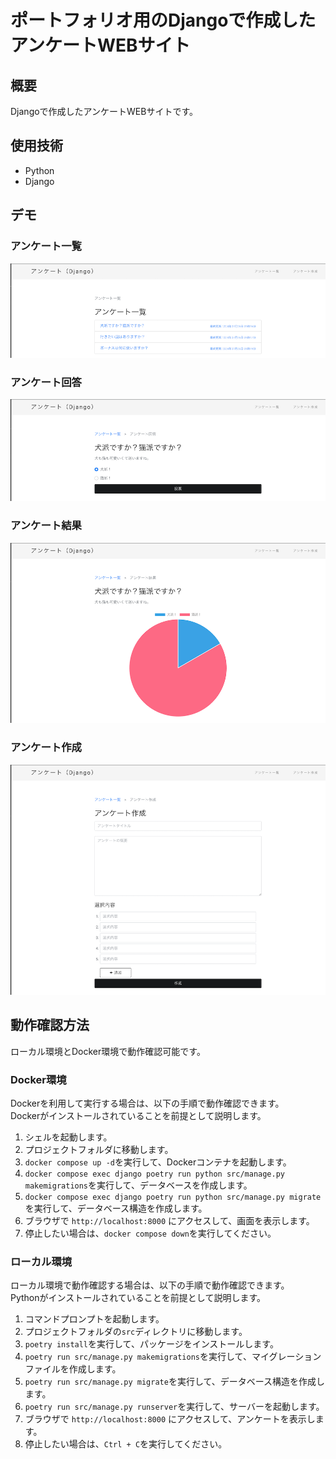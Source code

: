 # ポートフォリオ用のDjangoで作成したアンケートWEBサイト

## 概要

Djangoで作成したアンケートWEBサイトです。

## 使用技術

- Python
- Django

## デモ

### アンケート一覧

![アンケート一覧画面](images/questionnaire_list.png)

### アンケート回答

![アンケート回答画面](images/answer_create.png)

### アンケート結果

![アンケート結果画面](images/questionnaire_result.png)

### アンケート作成

![アンケート作成画面](images/questionnaire_create.png)

## 動作確認方法

ローカル環境とDocker環境で動作確認可能です。

### Docker環境

Dockerを利用して実行する場合は、以下の手順で動作確認できます。  
Dockerがインストールされていることを前提として説明します。

1. シェルを起動します。
2. プロジェクトフォルダに移動します。
3. `docker compose up -d`を実行して、Dockerコンテナを起動します。
4. `docker compose exec django poetry run python src/manage.py makemigrations`を実行して、データベースを作成します。
5. `docker compose exec django poetry run python src/manage.py migrate`を実行して、データベース構造を作成します。
6. ブラウザで `http://localhost:8000` にアクセスして、画面を表示します。
7. 停止したい場合は、`docker compose down`を実行してください。

### ローカル環境

ローカル環境で動作確認する場合は、以下の手順で動作確認できます。  
Pythonがインストールされていることを前提として説明します。

1. コマンドプロンプトを起動します。
2. プロジェクトフォルダの`src`ディレクトリに移動します。
3. `poetry install`を実行して、パッケージをインストールします。
4. `poetry run src/manage.py makemigrations`を実行して、マイグレーションファイルを作成します。
5. `poetry run src/manage.py migrate`を実行して、データベース構造を作成します。
6. `poetry run src/manage.py runserver`を実行して、サーバーを起動します。
7. ブラウザで `http://localhost:8000` にアクセスして、アンケートを表示します。
8. 停止したい場合は、`Ctrl + C`を実行してください。
